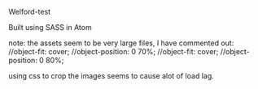 Welford-test

Built using SASS in Atom

note: the assets seem to be very large files, I have commented out: 
//object-fit: cover;
//object-position: 0 70%;
//object-fit: cover;
//object-position: 0 80%;

using css to crop the images seems to cause alot of load lag.